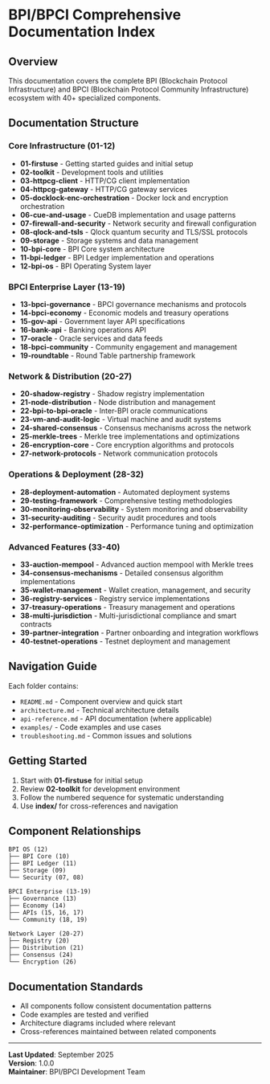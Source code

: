 # BPI/BPCI Comprehensive Documentation Index

## Overview
This documentation covers the complete BPI (Blockchain Protocol Infrastructure) and BPCI (Blockchain Protocol Community Infrastructure) ecosystem with 40+ specialized components.

## Documentation Structure

### Core Infrastructure (01-12)
- **01-firstuse** - Getting started guides and initial setup
- **02-toolkit** - Development tools and utilities
- **03-httpcg-client** - HTTP/CG client implementation
- **04-httpcg-gateway** - HTTP/CG gateway services
- **05-docklock-enc-orchestration** - Docker lock and encryption orchestration
- **06-cue-and-usage** - CueDB implementation and usage patterns
- **07-firewall-and-security** - Network security and firewall configuration
- **08-qlock-and-tsls** - Qlock quantum security and TLS/SSL protocols
- **09-storage** - Storage systems and data management
- **10-bpi-core** - BPI Core system architecture
- **11-bpi-ledger** - BPI Ledger implementation and operations
- **12-bpi-os** - BPI Operating System layer

### BPCI Enterprise Layer (13-19)
- **13-bpci-governance** - BPCI governance mechanisms and protocols
- **14-bpci-economy** - Economic models and treasury operations
- **15-gov-api** - Government layer API specifications
- **16-bank-api** - Banking operations API
- **17-oracle** - Oracle services and data feeds
- **18-bpci-community** - Community engagement and management
- **19-roundtable** - Round Table partnership framework

### Network & Distribution (20-27)
- **20-shadow-registry** - Shadow registry implementation
- **21-node-distribution** - Node distribution and management
- **22-bpi-to-bpi-oracle** - Inter-BPI oracle communications
- **23-vm-and-audit-logic** - Virtual machine and audit systems
- **24-shared-consensus** - Consensus mechanisms across the network
- **25-merkle-trees** - Merkle tree implementations and optimizations
- **26-encryption-core** - Core encryption algorithms and protocols
- **27-network-protocols** - Network communication protocols

### Operations & Deployment (28-32)
- **28-deployment-automation** - Automated deployment systems
- **29-testing-framework** - Comprehensive testing methodologies
- **30-monitoring-observability** - System monitoring and observability
- **31-security-auditing** - Security audit procedures and tools
- **32-performance-optimization** - Performance tuning and optimization

### Advanced Features (33-40)
- **33-auction-mempool** - Advanced auction mempool with Merkle trees
- **34-consensus-mechanisms** - Detailed consensus algorithm implementations
- **35-wallet-management** - Wallet creation, management, and security
- **36-registry-services** - Registry service implementations
- **37-treasury-operations** - Treasury management and operations
- **38-multi-jurisdiction** - Multi-jurisdictional compliance and smart contracts
- **39-partner-integration** - Partner onboarding and integration workflows
- **40-testnet-operations** - Testnet deployment and management

## Navigation Guide

Each folder contains:
- `README.md` - Component overview and quick start
- `architecture.md` - Technical architecture details
- `api-reference.md` - API documentation (where applicable)
- `examples/` - Code examples and use cases
- `troubleshooting.md` - Common issues and solutions

## Getting Started

1. Start with **01-firstuse** for initial setup
2. Review **02-toolkit** for development environment
3. Follow the numbered sequence for systematic understanding
4. Use **index/** for cross-references and navigation

## Component Relationships

```
BPI OS (12) 
├── BPI Core (10)
├── BPI Ledger (11)
├── Storage (09)
└── Security (07, 08)

BPCI Enterprise (13-19)
├── Governance (13)
├── Economy (14)
├── APIs (15, 16, 17)
└── Community (18, 19)

Network Layer (20-27)
├── Registry (20)
├── Distribution (21)
├── Consensus (24)
└── Encryption (26)
```

## Documentation Standards

- All components follow consistent documentation patterns
- Code examples are tested and verified
- Architecture diagrams included where relevant
- Cross-references maintained between related components

---

**Last Updated**: September 2025  
**Version**: 1.0.0  
**Maintainer**: BPI/BPCI Development Team
